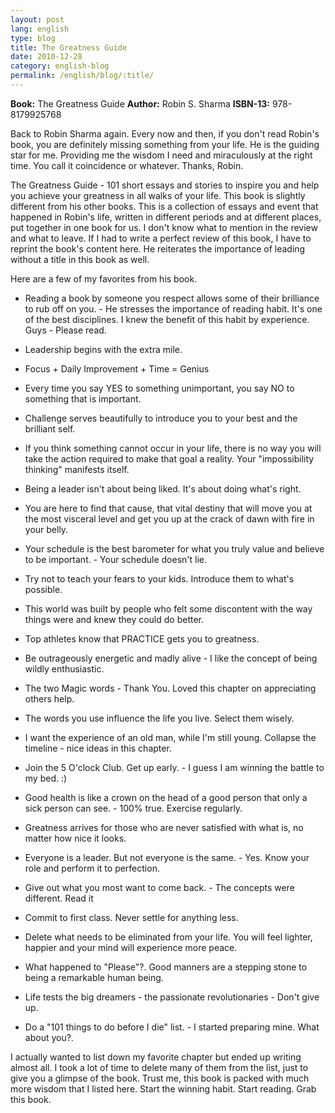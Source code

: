 ```yaml
---
layout: post
lang: english
type: blog
title: The Greatness Guide
date: 2010-12-28
category: english-blog
permalink: /english/blog/:title/
---
```


**Book:** The Greatness Guide
**Author:** Robin S. Sharma
**ISBN-13:** 978-8179925768

Back to Robin Sharma again. Every now and then, if you don't read Robin's book, you are definitely missing something from your life. He is the guiding star for me. Providing me the wisdom I need and miraculously at the right time. You call it coincidence or whatever. Thanks, Robin.

The Greatness Guide - 101 short essays and stories to inspire you and help you achieve your greatness in all walks of your life. This book is slightly different from his other books. This is a collection of essays and event that happened in Robin's life, written in different periods and at different places, put together in one book for us. I don't know what to mention in the review and what to leave. If I had to write a perfect review of this book, I have to reprint the book's content here. He reiterates the importance of leading without a title in this book as well.

Here are a few of my favorites from his book.

* Reading a book by someone you respect allows some of their brilliance to rub off on you. - He stresses the importance of reading habit. It's one of the best disciplines. I knew the benefit of this habit by experience. Guys - Please read.

* Leadership begins with the extra mile.

* Focus + Daily Improvement + Time = Genius

* Every time you say YES to something unimportant, you say NO to something that is important.

* Challenge serves beautifully to introduce you to your best and the brilliant self.

* If you think something cannot occur in your life, there is no way you will take the action required to make that goal a reality. Your "impossibility thinking" manifests itself.

* Being a leader isn't about being liked. It's about doing what's right.

* You are here to find that cause, that vital destiny that will move you at the most visceral level and get you up at the crack of dawn with fire in your belly.

* Your schedule is the best barometer for what you truly value and believe to be important. - Your schedule doesn't lie.

* Try not to teach your fears to your kids. Introduce them to what's possible.

* This world was built by people who felt some discontent with the way things were and knew they could do better.

* Top athletes know that PRACTICE gets you to greatness.

* Be outrageously energetic and madly alive - I like the concept of being wildly enthusiastic.

* The two Magic words - Thank You. Loved this chapter on appreciating others help.

* The words you use influence the life you live. Select them wisely.

* I want the experience of an old man, while I'm still young. Collapse the timeline - nice ideas in this chapter.

* Join the 5 O'clock Club. Get up early. - I guess I am winning the battle to my bed. :)

* Good health is like a crown on the head of a good person that only a sick person can see. - 100% true. Exercise regularly.

* Greatness arrives for those who are never satisfied with what is, no matter how nice it looks.

* Everyone is a leader. But not everyone is the same. - Yes. Know your role and perform it to perfection.

* Give out what you most want to come back. - The concepts were different. Read it

* Commit to first class. Never settle for anything less.

* Delete what needs to be eliminated from your life. You will feel lighter, happier and your mind will experience more peace.

* What happened to "Please"?. Good manners are a stepping stone to being a remarkable human being.

* Life tests the big dreamers - the passionate revolutionaries - Don't give up.

* Do a "101 things to do before I die" list. - I started preparing mine. What about you?.

I actually wanted to list down my favorite chapter but ended up writing almost all. I took a lot of time to delete many of them from the list, just to give you a glimpse of the book. Trust me, this book is packed with much more wisdom that I listed here. Start the winning habit. Start reading. Grab this book.
